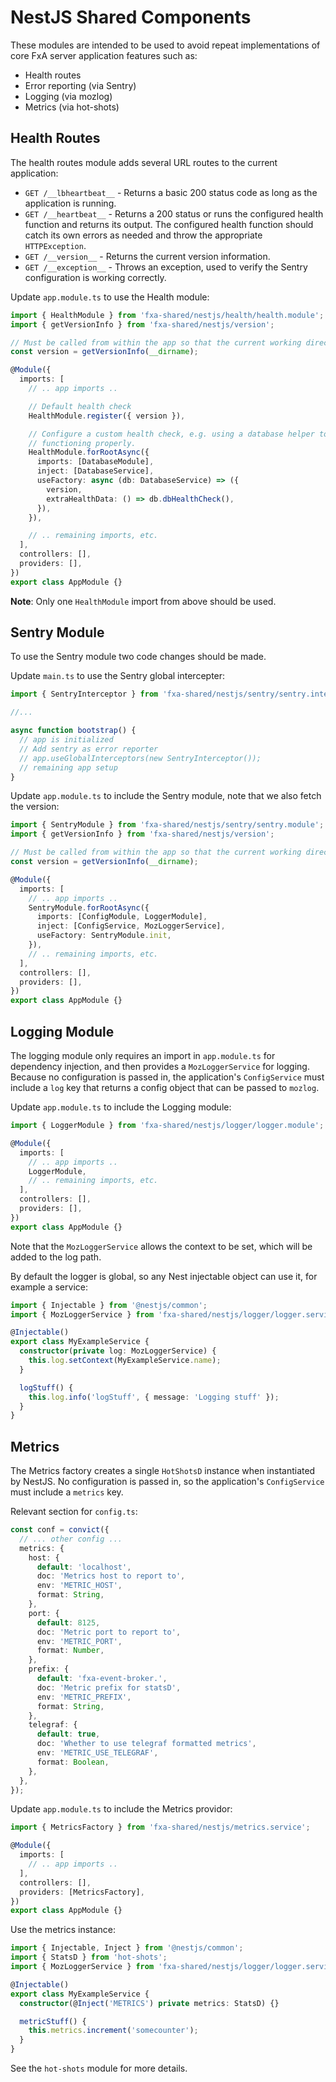 # NestJS Shared Components

These modules are intended to be used to avoid repeat implementations of core FxA server application features such as:

- Health routes
- Error reporting (via Sentry)
- Logging (via mozlog)
- Metrics (via hot-shots)

## Health Routes

The health routes module adds several URL routes to the current application:

- `GET /__lbheartbeat__` - Returns a basic 200 status code as long as the application is running.
- `GET /__heartbeat__` - Returns a 200 status or runs the configured health function and returns its output. The configured health function should catch its own errors as needed and throw the appropriate `HTTPException`.
- `GET /__version__` - Returns the current version information.
- `GET /__exception__` - Throws an exception, used to verify the Sentry configuration is working correctly.

Update `app.module.ts` to use the Health module:

```typescript
import { HealthModule } from 'fxa-shared/nestjs/health/health.module';
import { getVersionInfo } from 'fxa-shared/nestjs/version';

// Must be called from within the app so that the current working directory can be passed in
const version = getVersionInfo(__dirname);

@Module({
  imports: [
    // .. app imports ..

    // Default health check
    HealthModule.register({ version }),

    // Configure a custom health check, e.g. using a database helper to verify the db is
    // functioning properly.
    HealthModule.forRootAsync({
      imports: [DatabaseModule],
      inject: [DatabaseService],
      useFactory: async (db: DatabaseService) => ({
        version,
        extraHealthData: () => db.dbHealthCheck(),
      }),
    }),

    // .. remaining imports, etc.
  ],
  controllers: [],
  providers: [],
})
export class AppModule {}
```

**Note**: Only one `HealthModule` import from above should be used.

## Sentry Module

To use the Sentry module two code changes should be made.

Update `main.ts` to use the Sentry global intercepter:

```typescript
import { SentryInterceptor } from 'fxa-shared/nestjs/sentry/sentry.interceptor';

//...

async function bootstrap() {
  // app is initialized
  // Add sentry as error reporter
  // app.useGlobalInterceptors(new SentryInterceptor());
  // remaining app setup
}
```

Update `app.module.ts` to include the Sentry module, note that we also fetch the version:

```typescript
import { SentryModule } from 'fxa-shared/nestjs/sentry/sentry.module';
import { getVersionInfo } from 'fxa-shared/nestjs/version';

// Must be called from within the app so that the current working directory can be passed in
const version = getVersionInfo(__dirname);

@Module({
  imports: [
    // .. app imports ..
    SentryModule.forRootAsync({
      imports: [ConfigModule, LoggerModule],
      inject: [ConfigService, MozLoggerService],
      useFactory: SentryModule.init,
    }),
    // .. remaining imports, etc.
  ],
  controllers: [],
  providers: [],
})
export class AppModule {}
```

## Logging Module

The logging module only requires an import in `app.module.ts` for dependency injection, and then provides a `MozLoggerService` for logging. Because no configuration is passed in, the application's `ConfigService` must include a `log` key that returns a config object that can be passed to `mozlog`.

Update `app.module.ts` to include the Logging module:

```typescript
import { LoggerModule } from 'fxa-shared/nestjs/logger/logger.module';

@Module({
  imports: [
    // .. app imports ..
    LoggerModule,
    // .. remaining imports, etc.
  ],
  controllers: [],
  providers: [],
})
export class AppModule {}
```

Note that the `MozLoggerService` allows the context to be set, which will be added to the log path.

By default the logger is global, so any Nest injectable object can use it, for example a service:

```typescript
import { Injectable } from '@nestjs/common';
import { MozLoggerService } from 'fxa-shared/nestjs/logger/logger.service';

@Injectable()
export class MyExampleService {
  constructor(private log: MozLoggerService) {
    this.log.setContext(MyExampleService.name);
  }

  logStuff() {
    this.log.info('logStuff', { message: 'Logging stuff' });
  }
}
```

## Metrics

The Metrics factory creates a single `HotShotsD` instance when instantiated by NestJS. No configuration is passed in, so the application's `ConfigService` must include a `metrics` key.

Relevant section for `config.ts`:

```typescript
const conf = convict({
  // ... other config ...
  metrics: {
    host: {
      default: 'localhost',
      doc: 'Metrics host to report to',
      env: 'METRIC_HOST',
      format: String,
    },
    port: {
      default: 8125,
      doc: 'Metric port to report to',
      env: 'METRIC_PORT',
      format: Number,
    },
    prefix: {
      default: 'fxa-event-broker.',
      doc: 'Metric prefix for statsD',
      env: 'METRIC_PREFIX',
      format: String,
    },
    telegraf: {
      default: true,
      doc: 'Whether to use telegraf formatted metrics',
      env: 'METRIC_USE_TELEGRAF',
      format: Boolean,
    },
  },
});
```

Update `app.module.ts` to include the Metrics providor:

```typescript
import { MetricsFactory } from 'fxa-shared/nestjs/metrics.service';

@Module({
  imports: [
    // .. app imports ..
  ],
  controllers: [],
  providers: [MetricsFactory],
})
export class AppModule {}
```

Use the metrics instance:

```typescript
import { Injectable, Inject } from '@nestjs/common';
import { StatsD } from 'hot-shots';
import { MozLoggerService } from 'fxa-shared/nestjs/logger/logger.service';

@Injectable()
export class MyExampleService {
  constructor(@Inject('METRICS') private metrics: StatsD) {}

  metricStuff() {
    this.metrics.increment('somecounter');
  }
}
```

See the `hot-shots` module for more details.
